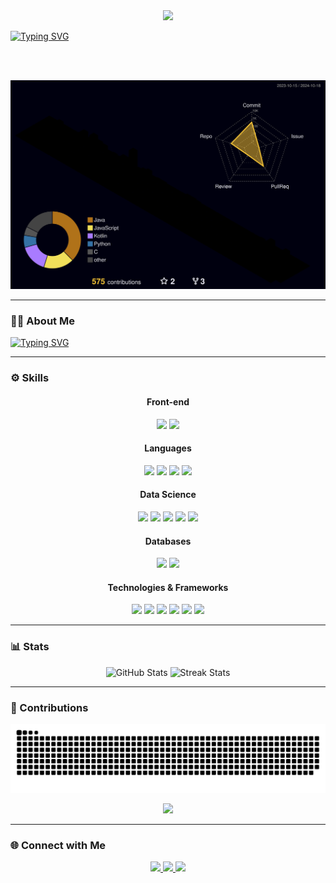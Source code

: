 <div align="center">
  <img height="40" src="https://cdn.jsdelivr.net/gh/Readme-Workflows/Readme-Icons@main/icons/gifs/wave.gif"  />
</div>

[![Typing SVG](https://readme-typing-svg.demolab.com?font=Poppins&size=40&duration=8000&pause=30000&color=81ADFFCF&center=true&vCenter=true&random=false&width=1080&lines=%F0%9F%A4%93+Hi+there!+I+am+Wesley)](https://git.io/typing-svg)

<br><br clear="both">

![3D Contribution Graph](profile-3d-contrib/profile-night-rainbow.svg)

---

### 🧑‍💻 About Me
[![Typing SVG](https://readme-typing-svg.demolab.com?font=Poppins&size=35&duration=6000&pause=1000&color=81ADFFCF&center=true&vCenter=true&random=false&width=1080&lines=%F0%9F%8E%93+I+am+a+student+of+Systems+Analysis+and+Development.;%F0%9F%92%99+Passionate+about+exploring+the+world+of+technology)](https://git.io/typing-svg)

---

### ⚙️ Skills

<div align="center">

#### Front-end
<img height="50" src="https://cdn.jsdelivr.net/gh/devicons/devicon/icons/html5/html5-original.svg" />
<img height="50" src="https://cdn.jsdelivr.net/gh/devicons/devicon/icons/css3/css3-original.svg" />

#### Languages
<img height="50" src="https://cdn.jsdelivr.net/gh/devicons/devicon/icons/c/c-original.svg" />
<img height="50" src="https://cdn.jsdelivr.net/gh/devicons/devicon/icons/java/java-original.svg" />
<img height="50" src="https://cdn.jsdelivr.net/gh/devicons/devicon/icons/kotlin/kotlin-original.svg" />
<img height="50" src="https://cdn.jsdelivr.net/gh/devicons/devicon/icons/javascript/javascript-original.svg" />

#### Data Science
<img height="50" src="https://cdn.jsdelivr.net/gh/devicons/devicon/icons/python/python-original.svg" />
<img height="50" src="https://cdn.jsdelivr.net/gh/devicons/devicon/icons/pandas/pandas-original.svg" />
<img height="50" src="https://cdn.jsdelivr.net/gh/devicons/devicon/icons/numpy/numpy-original.svg" />
<img height="50" src="https://cdn-icons-png.flaticon.com/128/3273/3273713.png" />
<img height="50" src="https://cdn.jsdelivr.net/gh/devicons/devicon/icons/jupyter/jupyter-original.svg" />

#### Databases
<img height="50" src="https://cdn.jsdelivr.net/gh/devicons/devicon/icons/postgresql/postgresql-original.svg" />
<img height="50" src="https://cdn.jsdelivr.net/gh/devicons/devicon/icons/mysql/mysql-original.svg" />


#### Technologies & Frameworks
<img height="50" src="https://cdn.jsdelivr.net/gh/devicons/devicon/icons/spring/spring-original.svg" />
<img height="50" src="https://cdn.jsdelivr.net/gh/devicons/devicon/icons/git/git-original.svg" />
<img height="50" src="https://cdn.jsdelivr.net/gh/devicons/devicon/icons/github/github-original.svg" />
<img height="50" src="https://cdn.jsdelivr.net/gh/devicons/devicon/icons/intellij/intellij-original.svg" />
<img height="50" src="https://cdn.jsdelivr.net/gh/devicons/devicon/icons/visualstudio/visualstudio-plain.svg" />
<img height="50" src="https://cdn.jsdelivr.net/gh/devicons/devicon/icons/pycharm/pycharm-original.svg" />

</div>

---

### 📊 Stats
<div align="center">
  <img src="https://github-readme-stats.vercel.app/api?username=wesley00s&show_icons=true&theme=omni&hide_border=true" height="150" alt="GitHub Stats" />

  <img src="https://streak-stats.demolab.com?user=wesley00s&theme=omni&hide_border=true" height="150" alt="Streak Stats" />
</div>

---

### 🐍 Contributions
![Snake animation](https://raw.githubusercontent.com/wesley00s/wesley00s/main/dist/snake.svg)

<div align="center">
  <img height="250" src="https://media.giphy.com/media/13HgwGsXF0aiGY/giphy.gif"  />
</div>

---

### 🌐 Connect with Me

<div align="center">
  <a href="https://www.linkedin.com/in/wesley-rodrigues-8311a9270" target="_blank">
    <img src="https://img.shields.io/static/v1?message=LinkedIn&logo=linkedin&label=&color=0077B5&logoColor=white&style=for-the-badge" height="40" />
  </a>
  <a href="https://t.me/+55888982317488" target="_blank">
    <img src="https://img.shields.io/static/v1?message=Telegram&logo=telegram&label=&color=2CA5E0&logoColor=white&style=for-the-badge" height="40" />
  </a>
  <a href="mailto:wesley300rodrigues@gmail.com" target="_blank">
    <img src="https://img.shields.io/static/v1?message=Gmail&logo=gmail&label=&color=D14836&logoColor=white&style=for-the-badge" height="40" />
  </a>
</div>
